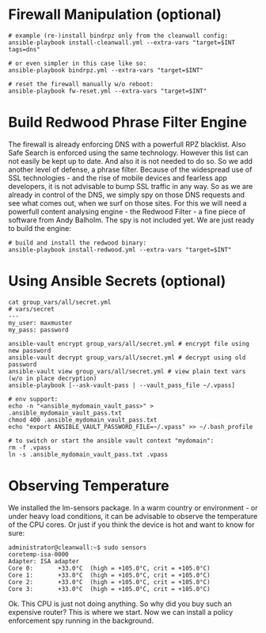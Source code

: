 # Firewall Manipulation (optional)

```
# example (re-)install bindrpz only from the cleanwall config:
ansible-playbook install-cleanwall.yml --extra-vars "target=$INT tags=dns"

# or even simpler in this case like so:
ansible-playbook bindrpz.yml --extra-vars "target=$INT"

# reset the firewall manually w/o reboot:
ansible-playbook fw-reset.yml --extra-vars "target=$INT"
```

# Build Redwood Phrase Filter Engine

The firewall is already enforcing DNS with a powerfull RPZ blacklist. Also Safe Search is enforced using the same technology. However this list can not easily be kept up to date. And also it is not needed to do so. So we add another level of defense, a phrase filter. Because of the widespread use of SSL technologies - and the rise of mobile devices and fearless app developers, it is not advisable to bump SSL traffic in any way. So as we are already in control of the DNS, we simply spy on those DNS requests and see what comes out, when we surf on those sites. For this we will need a powerfull content analysing engine - the Redwood Filter - a fine piece of software from Andy Balholm. The spy is not included yet. We are just ready to build the engine:

```
# build and install the redwood binary:
ansible-playbook install-redwood.yml --extra-vars "target=$INT"
```


# Using Ansible Secrets (optional)
```
cat group_vars/all/secret.yml
# vars/secret
---
my_user: maxmuster
my_pass: password

ansible-vault encrypt group_vars/all/secret.yml # encrypt file using new password
ansible-vault decrypt group_vars/all/secret.yml # decrypt using old password
ansible-vault view group_vars/all/secret.yml # view plain text vars (w/o in place decryption)
ansible-playbook [--ask-vault-pass | --vault_pass_file ~/.vpass]

# env support:
echo -n "<ansible_mydomain_vault_pass>" > .ansible_mydomain_vault_pass.txt
chmod 400 .ansible_mydomain_vault_pass.txt
echo "export ANSIBLE_VAULT_PASSWORD_FILE=~/.vpass" >> ~/.bash_profile

# to switch or start the ansible vault context "mydomain":
rm -f .vpass
ln -s .ansible_mydomain_vault_pass.txt .vpass
```


# Observing Temperature
We installed the lm-sensors package.
In a warm country or environment - or under heavy load conditions, it can be advisable to observe the temperature of the CPU cores. Or just if you think the device is hot and want to know for sure:
```
administrator@cleanwall:~$ sudo sensors
coretemp-isa-0000
Adapter: ISA adapter
Core 0:       +33.0°C  (high = +105.0°C, crit = +105.0°C)
Core 1:       +33.0°C  (high = +105.0°C, crit = +105.0°C)
Core 2:       +33.0°C  (high = +105.0°C, crit = +105.0°C)
Core 3:       +33.0°C  (high = +105.0°C, crit = +105.0°C)
```
Ok. This CPU is just not doing anything. So why did you buy such an expensive router? This is where we start. Now we can install a policy enforcement spy running in the background.


